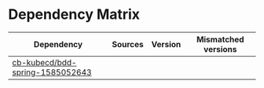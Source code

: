 # Dependency Matrix

Dependency | Sources | Version | Mismatched versions
---------- | ------- | ------- | -------------------
[cb-kubecd/bdd-spring-1585052643](https://github.com/cb-kubecd/bdd-spring-1585052643.git) |  | []() | 
